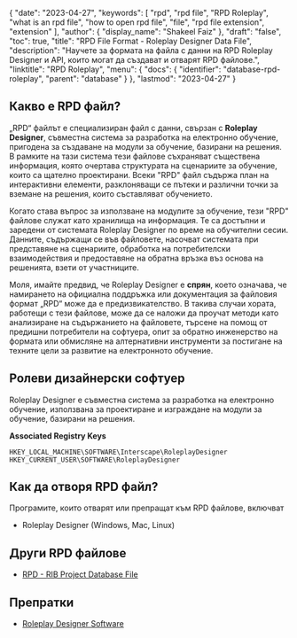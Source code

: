 {
  "date": "2023-04-27",
  "keywords": [
    "rpd",
    "rpd file",
    "RPD Roleplay",
    "what is an rpd file",
    "how to open rpd file",
    "file",
    "rpd file extension",
    "extension"
  ],
  "author": {
    "display_name": "Shakeel Faiz"
  },
  "draft": "false",
  "toc": true,
  "title": "RPD File Format - Roleplay Designer Data File",
  "description": "Научете за формата на файла с данни на RPD Roleplay Designer и API, които могат да създават и отварят RPD файлове.",
  "linktitle": "RPD Roleplay",
  "menu": {
    "docs": {
      "identifier": "database-rpd-roleplay",
      "parent": "database"
    }
  },
  "lastmod": "2023-04-27"
}

## Какво е RPD файл?

„RPD“ файлът е специализиран файл с данни, свързан с **Roleplay Designer**, съвместна система за разработка на електронно обучение, пригодена за създаване на модули за обучение, базирани на решения. В рамките на тази система тези файлове съхраняват съществена информация, която очертава структурата на сценариите за обучение, които са щателно проектирани. Всеки "RPD" файл съдържа план на интерактивни елементи, разклоняващи се пътеки и различни точки за вземане на решения, които съставляват обучението.

Когато става въпрос за използване на модулите за обучение, тези "RPD" файлове служат като хранилища на информация. Те са достъпни и заредени от системата Roleplay Designer по време на обучителни сесии. Данните, съдържащи се във файловете, насочват системата при представяне на сценариите, обработка на потребителски взаимодействия и предоставяне на обратна връзка въз основа на решенията, взети от участниците.

Моля, имайте предвид, че Roleplay Designer е **спрян**, което означава, че намирането на официална поддръжка или документация за файловия формат „RPD“ може да е предизвикателство. В такива случаи хората, работещи с тези файлове, може да се наложи да проучат методи като анализиране на съдържанието на файловете, търсене на помощ от предишни потребители на софтуера, опит за обратно инженерство на формата или обмисляне на алтернативни инструменти за постигане на техните цели за развитие на електронното обучение.

## Ролеви дизайнерски софтуер

Roleplay Designer е съвместна система за разработка на електронно обучение, използвана за проектиране и изграждане на модули за обучение, базирани на решения.

**Associated Registry Keys**
```
HKEY_LOCAL_MACHINE\SOFTWARE\Interscape\RoleplayDesigner
HKEY_CURRENT_USER\SOFTWARE\RoleplayDesigner
```

## Как да отворя RPD файл?

Програмите, които отварят или препращат към RPD файлове, включват

- Roleplay Designer (Windows, Mac, Linux)

## Други RPD файлове

- [RPD - RIB Project Database File](/database/rpd/)

## Препратки

* [Roleplay Designer Software](#roleplay-designer-software)
